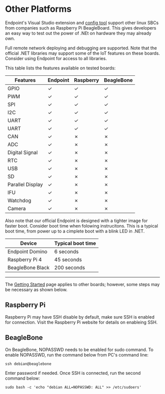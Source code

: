 # Other Platforms

Endpoint's Visual Studio extension and [config tool](~/endpoint/configuration.md) support other linux SBCs from companies such as Raspberry Pi BeagleBoard. This gives developers an easy way to test out the power of .NEt on hardware they may already own.

Full remote network deploying and debugging are supported. Note that the official .NET libraries may support some of the IoT features on these boards. Consider using Endpoint for access to all libraries.  

This table lists the features available on tested boards:
 
 
Features				| Endpoint	|  Raspberry	| BeagleBone
 --- 					| ---		| ---			| ---
GPIO					|	✓		| ✓				|✓
PWM						|	✓		| ✓				|✓
SPI						|	✓		| ✓				|✓
I2C						|	✓		| ✓				|✓
UART					|	✓		| ✓				|✓
UART					|	✓		| ✓				|✓
CAN						|	✓		| ✗				|✗
ADC						|	✓		| ✗				|✗
Digital Signal			|	✓		| ✗				|✗
RTC						|	✓		| ✗				|✗
USB						|	✓		| ✗				|✗
SD						|	✓		| ✗				|✗
Parallel Display		|	✓		| ✗				|✗
IFU						|	✓		| ✗				|✗
Watchdog				|	✓		| ✗				|✗
Camera					|	✓		| ✗				|✗

 
Also note that our official Endpoint is designed with a tighter image for faster boot. Consider boot time when folowing instrucitons. This is a typical boot time, from power up to a cimplete boot with a blink LED in .NET.

 Device 			| Typical boot time 
 --- 				| ---
 Endpoint Domino 	| 6 seconds
 Raspberry Pi 4 	| 45 seconds
 BeagleBone Black 	| 200 seconds


---
The [Getting Started](~/endpoint/getting-started.md) page applies to other boards; however, some steps may be necessary as shown below.

 ## Raspberry Pi
 
 Raspberry Pi may have SSH disable by default, make sure SSH is enabled for connection. Visit the Raspberry Pi website for details on enableing SSH. 
 
 ## BeagleBone
 
 On BeagleBone, NOPASSWD needs to be enabled for sudo command. To enable NOPASSWD, run the command below from PC's command line:
 
 ```
 ssh debian@beaglebone
 ```
 
 Enter password if needed. Once SSH is connected, run the second command below:
 
 ```
 sudo bash -c 'echo "debian ALL=NOPASSWD: ALL" >> /etc/sudoers'
 ```

 

